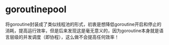 goroutinepool
=============
将goroutine封装成了类似线程池的形式，初衷是想降低goroutine开启和停止的消耗，提高运行效率，但是后来发现这是毫无意义的，因为goroutine本身就是语言层级的并发调度（即协程），这么做不会提高任何效率！

